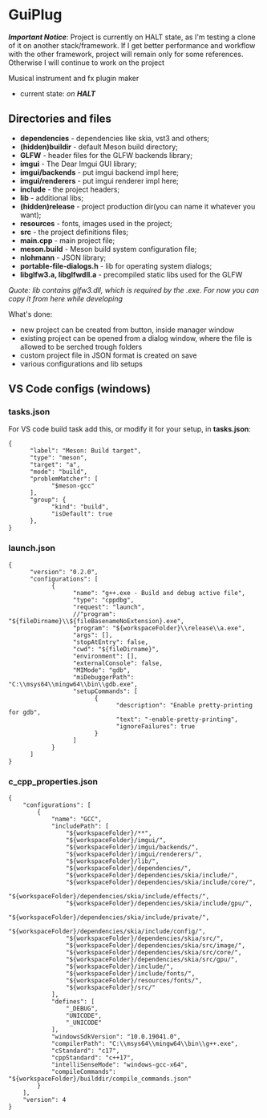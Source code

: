 # GuiPlug

***Important Notice***: Project is currently on HALT state, as I'm testing a clone of it on another stack/framework.
If I get better performance and workflow with the other framework, project will remain only for some references.
Otherwise I will continue to work on the project

Musical instrument and fx plugin maker 
- current state: *on **HALT***

## Directories and files

- **dependencies** - dependencies like skia, vst3 and others;
- **(hidden)buildir** - default Meson build directory;
- **GLFW** - header files for the GLFW backends library;
- **imgui** - The Dear Imgui GUI library;
- **imgui/backends** - put imgui backend impl here;
- **imgui/renderers** - put imgui renderer impl here;
- **include** - the project headers;
- **lib** - additional libs;
- **(hidden)release** - project production dir(you can name it whatever you want);
- **resources** - fonts, images used in the project;
- **src** - the project definitions files;
- **main.cpp** - main project file;
- **meson.build** - Meson build system configuration file;
- **nlohmann** - JSON library;
- **portable-file-dialogs.h** - lib for operating system dialogs;
- **libglfw3.a, libglfwdll.a** - precompiled static libs used for the GLFW

_Quote: lib contains glfw3.dll, which is required by the .exe. For now you can copy it from here while developing_


What's done:
- new project can be created from button, inside manager window
- existing project can be opened from a dialog window, where the file is allowed to be serched trough folders
- custom project file in JSON format is created on save
- various configurations and lib setups
## VS Code configs (windows)

### tasks.json

For VS code build task add this, or modify it for your setup, in **tasks.json**:

```
{
      "label": "Meson: Build target",
      "type": "meson",
      "target": "a",
      "mode": "build",
      "problemMatcher": [
            "$meson-gcc"
      ],
      "group": {
            "kind": "build",
            "isDefault": true
      },
}
```

### launch.json

```
{
      "version": "0.2.0",
      "configurations": [
            {
                  "name": "g++.exe - Build and debug active file",
                  "type": "cppdbg",
                  "request": "launch",
                  //"program": "${fileDirname}\\${fileBasenameNoExtension}.exe",
                  "program": "${workspaceFolder}\\release\\a.exe",
                  "args": [],
                  "stopAtEntry": false,
                  "cwd": "${fileDirname}",
                  "environment": [],
                  "externalConsole": false,
                  "MIMode": "gdb",
                  "miDebuggerPath": "C:\\msys64\\mingw64\\bin\\gdb.exe",
                  "setupCommands": [
                        {
                              "description": "Enable pretty-printing for gdb",
                              "text": "-enable-pretty-printing",
                              "ignoreFailures": true
                        }
                  ]
            }
      ]
}
```

### c_cpp_properties.json

```
{
    "configurations": [
        {
            "name": "GCC",
            "includePath": [
                "${workspaceFolder}/**",
                "${workspaceFolder}/imgui/",
                "${workspaceFolder}/imgui/backends/",
                "${workspaceFolder}/imgui/renderers/",
                "${workspaceFolder}/lib/",
                "${workspaceFolder}/dependencies/",
                "${workspaceFolder}/dependencies/skia/include/",
                "${workspaceFolder}/dependencies/skia/include/core/",
                "${workspaceFolder}/dependencies/skia/include/effects/",
                "${workspaceFolder}/dependencies/skia/include/gpu/",
                "${workspaceFolder}/dependencies/skia/include/private/",
                "${workspaceFolder}/dependencies/skia/include/config/",
                "${workspaceFolder}/dependencies/skia/src/",
                "${workspaceFolder}/dependencies/skia/src/image/",
                "${workspaceFolder}/dependencies/skia/src/core/",
                "${workspaceFolder}/dependencies/skia/src/gpu/",
                "${workspaceFolder}/include/",
                "${workspaceFolder}/include/fonts/",
                "${workspaceFolder}/resources/fonts/",
                "${workspaceFolder}/src/"
            ],
            "defines": [
                "_DEBUG",
                "UNICODE",
                "_UNICODE"
            ],
            "windowsSdkVersion": "10.0.19041.0",
            "compilerPath": "C:\\msys64\\mingw64\\bin\\g++.exe",
            "cStandard": "c17",
            "cppStandard": "c++17",
            "intelliSenseMode": "windows-gcc-x64",
            "compileCommands": "${workspaceFolder}/builddir/compile_commands.json"
        }
    ],
    "version": 4
}
```
